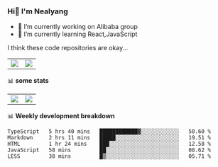 ### Hi👋 I'm Nealyang

- 🔭 I’m currently working on Alibaba group
- 🌱 I’m currently learning React,JavaScript


I think these code repositories are okay...

<table>
  <tbody>
    <tr>
      <td>
        <a href="https://github.com/Nealyang/React-Express-Blog-Demo">
          <img align="center" src="https://github-readme-stats.vercel.app/api/pin/?username=Nealyang&repo=React-Express-Blog-Demo&theme=chartreuse-dark" />
        </a>
      </td>
       <td>
        <a href="https://github.com/Nealyang/PersonalBlog">
          <img align="center" src="https://github-readme-stats.vercel.app/api/pin/?username=Nealyang&repo=PersonalBlog&theme=chartreuse-dark" />
        </a>
      </td>
    </tr>
  </tbody>
</table>

📊 **some stats**


<table>
  <tbody>
    <tr>
      <td>
          <img align="center" src="https://github-readme-stats.vercel.app/api?username=Nealyang&theme=chartreuse-dark&show_icons=true" />
      </td>
       <td>
          <img align="center" src="https://github-readme-stats.vercel.app/api/top-langs/?username=Nealyang&theme=chartreuse-dark" />
      </td>
    </tr>
  </tbody>
</table>

📊 **Weekly development breakdown**

<!--START_SECTION:waka-->
```text
TypeScript   5 hrs 40 mins   ████████████▓░░░░░░░░░░░░   50.60 % 
Markdown     2 hrs 11 mins   █████░░░░░░░░░░░░░░░░░░░░   19.51 % 
HTML         1 hr 24 mins    ███░░░░░░░░░░░░░░░░░░░░░░   12.58 % 
JavaScript   58 mins         ██░░░░░░░░░░░░░░░░░░░░░░░   08.62 % 
LESS         38 mins         █▒░░░░░░░░░░░░░░░░░░░░░░░   05.71 % 
```
<!--END_SECTION:waka-->
